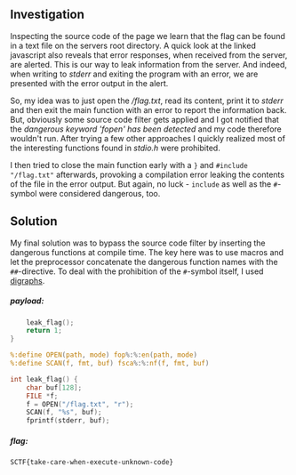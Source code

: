 ## Investigation
Inspecting the source code of the page we learn that the flag can be found in a text file on the servers root directory. A quick look at the linked javascript also reveals that error responses, when received from the server, are alerted. This is our way to leak information from the server. And indeed, when writing to _stderr_ and exiting the program with an error, we are presented with the error output in the alert.

So, my idea was to just open the _/flag.txt_, read its content, print it to _stderr_ and then exit the main function with an error to report the information back. But, obviously some source code filter gets applied and I got notified that the _dangerous keyword 'fopen' has been detected_ and my code therefore wouldn't run. After trying a few other approaches I quickly realized most of the interesting functions found in _stdio.h_ were prohibited.

I then tried to close the main function early with a ```}``` and ```#include "/flag.txt"``` afterwards, provoking a compilation error leaking the contents of the file in the error output. But again, no luck - ```include``` as well as the ```#```-symbol were considered dangerous, too.

## Solution
My final solution was to bypass the source code filter by inserting the dangerous functions at compile time. The key here was to use macros and let the preprocessor concatenate the dangerous function names with the ```##```-directive. To deal with the prohibition of the ```#```-symbol itself, I used [digraphs](https://en.wikipedia.org/wiki/Digraphs_and_trigraphs#C).

##### payload:
```C
    leak_flag();
    return 1;
}

%:define OPEN(path, mode) fop%:%:en(path, mode)
%:define SCAN(f, fmt, buf) fsca%:%:nf(f, fmt, buf)

int leak_flag() {
    char buf[128];
    FILE *f;
    f = OPEN("/flag.txt", "r");
    SCAN(f, "%s", buf);
    fprintf(stderr, buf);
```

##### flag:
```
SCTF{take-care-when-execute-unknown-code}
```
